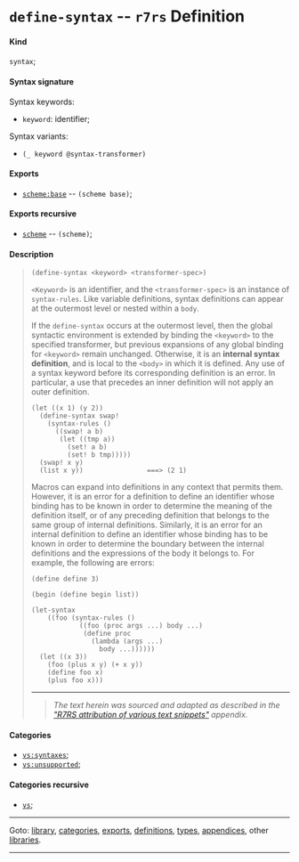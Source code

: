 

<a id='definition__r7rs__define-syntax'></a>

# `define-syntax` -- `r7rs` Definition


<a id='definition__r7rs__define-syntax__kind'></a>

#### Kind

`syntax`;


<a id='definition__r7rs__define-syntax__syntax-signature'></a>

#### Syntax signature

Syntax keywords:
 * `keyword`: identifier;

Syntax variants:
 * `(_ keyword @syntax-transformer)`


<a id='definition__r7rs__define-syntax__exports'></a>

#### Exports

 * [`scheme:base`](../../r7rs/exports/scheme_3a_base.md#export__r7rs__scheme_3a_base) -- `(scheme base)`;


<a id='definition__r7rs__define-syntax__exports-recursive'></a>

#### Exports recursive

 * [`scheme`](../../r7rs/exports/scheme.md#export__r7rs__scheme) -- `(scheme)`;


<a id='definition__r7rs__define-syntax__description'></a>

#### Description

> ````
> (define-syntax <keyword> <transformer-spec>)
> ````
> 
> 
> `<Keyword>` is an identifier, and
> the `<transformer-spec>` is an instance of `syntax-rules`.
> Like variable definitions, syntax definitions can appear at the outermost level or
> nested within a `body`.
> 
> If the `define-syntax` occurs at the outermost level, then the global
> syntactic environment is extended by binding the
> `<keyword>` to the specified transformer, but previous expansions
> of any global binding for `<keyword>` remain unchanged.
> Otherwise, it is an __internal syntax definition__, and is local to the
> `<body>` in which it is defined.
> Any use of a syntax keyword before its corresponding definition is an error.
> In particular, a use that precedes an inner definition will not apply an outer
> definition.
> 
> ````
> (let ((x 1) (y 2))
>   (define-syntax swap!
>     (syntax-rules ()
>       ((swap! a b)
>        (let ((tmp a))
>          (set! a b)
>          (set! b tmp)))))
>   (swap! x y)
>   (list x y))                ===> (2 1)
> ````
> 
> Macros can expand into definitions in any context that permits
> them. However, it is an error for a definition to define an
> identifier whose binding has to be known in order to determine the meaning of the
> definition itself, or of any preceding definition that belongs to the
> same group of internal definitions. Similarly, it is an error for an
> internal definition to define an identifier whose binding has to be known
> in order
> to determine the boundary between the internal definitions and the
> expressions of the body it belongs to. For example, the following are
> errors:
> 
> ````
> (define define 3)
> 
> (begin (define begin list))
> 
> (let-syntax
>     ((foo (syntax-rules ()
>             ((foo (proc args ...) body ...)
>              (define proc
>                (lambda (args ...)
>                  body ...))))))
>   (let ((x 3))
>     (foo (plus x y) (+ x y))
>     (define foo x)
>     (plus foo x)))
> ````
> 
> 
> ----
> > *The text herein was sourced and adapted as described in the ["R7RS attribution of various text snippets"](../../r7rs/appendices/attribution.md#appendix__r7rs__attribution) appendix.*


<a id='definition__r7rs__define-syntax__categories'></a>

#### Categories

 * [`vs:syntaxes`](../../r7rs/categories/vs_3a_syntaxes.md#category__r7rs__vs_3a_syntaxes);
 * [`vs:unsupported`](../../r7rs/categories/vs_3a_unsupported.md#category__r7rs__vs_3a_unsupported);


<a id='definition__r7rs__define-syntax__categories-recursive'></a>

#### Categories recursive

 * [`vs`](../../r7rs/categories/vs.md#category__r7rs__vs);

----

Goto: [library](../../r7rs/_index.md#library__r7rs), [categories](../../r7rs/categories/_index.md#toc__r7rs__categories), [exports](../../r7rs/exports/_index.md#toc__r7rs__exports), [definitions](../../r7rs/definitions/_index.md#toc__r7rs__definitions), [types](../../r7rs/types/_index.md#toc__r7rs__types), [appendices](../../r7rs/appendices/_index.md#toc__r7rs__appendices), other [libraries](../../_libraries.md#toc__libraries).

----

